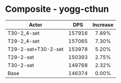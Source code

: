 # Composite - yogg-cthun
| Actor | DPS | Increase |
|---|:---:|:---:|
|T30-2_4-set|157916|7.89%|
|T29-2_4-set|157065|7.30%|
|T29-2-set+T30-2-set|153978|5.20%|
|T29-2-set|150393|2.75%|
|T30-2-set|149768|2.32%|
|Base|146374|0.00%|
